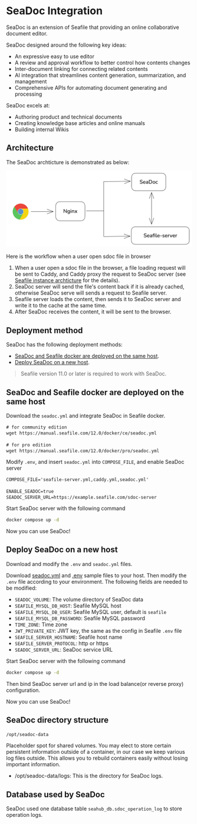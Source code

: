 # SeaDoc Integration

SeaDoc is an extension of Seafile that providing an online collaborative document editor.

SeaDoc designed around the following key ideas:

* An expressive easy to use editor
* A review and approval workflow to better control how contents changes
* Inter-document linking for connecting related contents
* AI integration that streamlines content generation, summarization, and management
* Comprehensive APIs for automating document generating and processing

SeaDoc excels at:

* Authoring product and technical documents
* Creating knowledge base articles and online manuals
* Building internal Wikis

## Architecture

The SeaDoc archticture is demonstrated as below:

![SeaDoc](../images/seadoc-arch.png)

Here is the workflow when a user open sdoc file in browser

1. When a user open a sdoc file in the browser, a file loading request will be sent to Caddy, and Caddy proxy the request to SeaDoc server (see [Seafile instance archticture](../setup/overview.md) for the details).
2. SeaDoc server will send the file's content back if it is already cached, otherwise SeaDoc serve will sends a request to Seafile server.
3. Seafile server loads the content, then sends it to SeaDoc server and write it to the cache at the same time.
4. After SeaDoc receives the content, it will be sent to the browser.

## Deployment method

SeaDoc has the following deployment methods:

- [SeaDoc and Seafile docker are deployed on the same host](#seadoc-and-seafile-docker-are-deployed-on-the-same-host).
- [Deploy SeaDoc on a new host](#deploy-seadoc-on-a-new-host).

> Seafile version 11.0 or later is required to work with SeaDoc.

## SeaDoc and Seafile docker are deployed on the same host

Download the `seadoc.yml` and integrate SeaDoc in Seafile docker.

```shell
# for community edition
wget https://manual.seafile.com/12.0/docker/ce/seadoc.yml

# for pro edition
wget https://manual.seafile.com/12.0/docker/pro/seadoc.yml
```

Modify `.env`, and insert `seadoc.yml` into `COMPOSE_FILE`, and enable SeaDoc server

```shell
COMPOSE_FILE='seafile-server.yml,caddy.yml,seadoc.yml'

ENABLE_SEADOC=true
SEADOC_SERVER_URL=https://example.seafile.com/sdoc-server
```

Start SeaDoc server with the following command

```sh
docker compose up -d
```

Now you can use SeaDoc!

## Deploy SeaDoc on a new host

Download and modify the `.env` and `seadoc.yml` files.

Download [seadoc.yml](../docker/seadoc/1.0/standalone/seadoc.yml) and [.env](../docker/seadoc/1.0/standalone/env) sample files to your host. Then modify the `.env` file according to your environment. The following fields are needed to be modified:

- `SEADOC_VOLUME`: The volume directory of SeaDoc data
- `SEAFILE_MYSQL_DB_HOST`: Seafile MySQL host
- `SEAFILE_MYSQL_DB_USER`: Seafile MySQL user, default is `seafile`
- `SEAFILE_MYSQL_DB_PASSWORD`: Seafile MySQL password
- `TIME_ZONE`: Time zone
- `JWT_PRIVATE_KEY`: JWT key, the same as the config in Seafile `.env` file
- `SEAFILE_SERVER_HOSTNAME`: Seafile host name
- `SEAFILE_SERVER_PROTOCOL`: http or https
- `SEADOC_SERVER_URL`: SeaDoc service URL

Start SeaDoc server with the following command

```sh
docker compose up -d
```

Then bind SeaDoc server url and ip in the load balance(or reverse proxy) configuration.

Now you can use SeaDoc!

## SeaDoc directory structure

`/opt/seadoc-data`

Placeholder spot for shared volumes. You may elect to store certain persistent information outside of a container, in our case we keep various log files outside. This allows you to rebuild containers easily without losing important information.

* /opt/seadoc-data/logs: This is the directory for SeaDoc logs.

## Database used by SeaDoc

SeaDoc used one database table `seahub_db.sdoc_operation_log` to store operation logs.
